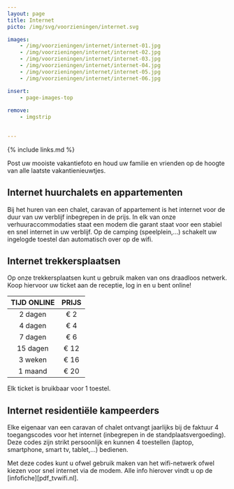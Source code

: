 ```yaml
---
layout: page
title: Internet
picto: /img/svg/voorzieningen/internet.svg

images:
    - /img/voorzieningen/internet/internet-01.jpg
    - /img/voorzieningen/internet/internet-02.jpg
    - /img/voorzieningen/internet/internet-03.jpg
    - /img/voorzieningen/internet/internet-04.jpg
    - /img/voorzieningen/internet/internet-05.jpg
    - /img/voorzieningen/internet/internet-06.jpg

insert:
    - page-images-top
    
remove:
    - imgstrip
    

---
```


{% include links.md %}

Post uw mooiste vakantiefoto en houd uw familie en vrienden op de hoogte van alle laatste vakantienieuwtjes.

## Internet huurchalets en appartementen

Bij het huren van een chalet, caravan of appartement is het internet voor de duur van uw verblijf inbegrepen in de prijs. 
In elk van onze verhuuraccommodaties staat een modem die garant staat voor een stabiel en snel internet in uw verblijf.
Op de camping (speelplein,...) schakelt uw ingelogde toestel dan automatisch over op de wifi.

## Internet trekkersplaatsen

Op onze trekkersplaatsen kunt u gebruik maken van ons draadloos netwerk. Koop hiervoor uw ticket aan de receptie, log in en u bent online!

TIJD ONLINE         | PRIJS       | 
:------------------:|:-----------:|
2 dagen             |€ 2                
4 dagen             |€ 4                     
7 dagen             |€ 6        
15 dagen            |€ 12        
3 weken             |€ 16        
1 maand             |€ 20 

Elk ticket is bruikbaar voor 1 toestel.

## Internet residentiële kampeerders

Elke eigenaar van een caravan of chalet ontvangt jaarlijks bij de faktuur 4 toegangscodes voor het internet (inbegrepen in de standplaatsvergoeding). Deze codes zijn strikt persoonlijk en kunnen 4 toestellen (laptop, smartphone, smart tv, tablet,...) bedienen. 

Met deze codes kunt u ofwel gebruik maken van het wifi-netwerk ofwel kiezen voor snel internet via de modem. Alle info hierover vindt u op de [infofiche][pdf_tvwifi.nl].
